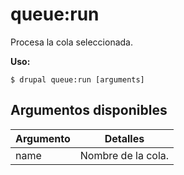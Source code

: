 # queue:run
Procesa la cola seleccionada.

**Uso:**
```
$ drupal queue:run [arguments]
```

## Argumentos disponibles
Argumento | Detalles
---------|-------------
name | Nombre de la cola.
